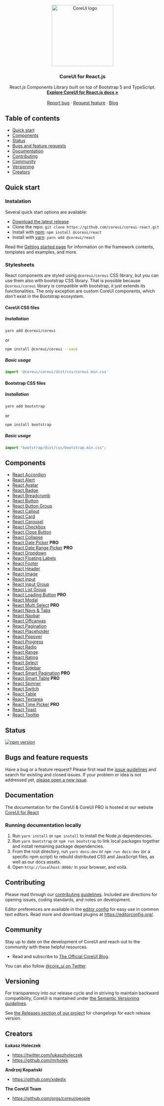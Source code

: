 <p align="center">
  <a href="https://coreui.io/">
    <img
      src="https://coreui.io/images/brand/coreui-signet.svg"
      alt="CoreUI logo"
      width="200"
    />
  </a>
</p>

<h3 align="center">CoreUI for React.js</h3>

<p align="center">
  React.js Components Library built on top of Bootstrap 5 and TypeScript.
  <br>
  <a href="https://coreui.io/react/docs/getting-started/introduction"><strong>Explore CoreUI for React.js docs »</strong></a>
  <br>
  <br>
  <a href="https://github.com/coreui/coreui-react/issues/new?template=bug_report.md">Report bug</a>
  ·
  <a href="https://github.com/coreui/coreui-react/issues/new?template=feature_request.md">Request feature</a>
  ·
  <a href="https://coreui.io/blog/">Blog</a>
</p>


## Table of contents

- [Quick start](#quick-start)
- [Components](#components)
- [Status](#status)
- [Bugs and feature requests](#bugs-and-feature-requests)
- [Documentation](#documentation)
- [Contributing](#contributing)
- [Community](#community)
- [Versioning](#versioning)
- [Creators](#creators)

## Quick start

### Instalation

Several quick start options are available:

- [Download the latest release](https://github.com/coreui/coreui-react-pro/archive/v5.17.0.zip)
- Clone the repo: `git clone https://github.com/coreui/coreui-react.git`
- Install with [npm](https://www.npmjs.com/): `npm install @coreui/react`
- Install with [yarn](https://yarnpkg.com/): `yarn add @coreui/react`

Read the [Getting started page](https://coreui.io/react/docs/getting-started/introduction/) for information on the framework contents, templates and examples, and more.

### Stylesheets

React components are styled using `@coreui/coreui` CSS library, but you can use them also with bootstrap CSS library. That is possible because `@coreui/coreui` library is compatible with bootstrap, it just extends its functionalities. The only exception are custom CoreUI components, which don't exist in the Bootstrap ecosystem.

#### CoreUI CSS files

##### Installation

```bash
yarn add @coreui/coreui
```

or

```bash
npm install @coreui/coreui --save
```

##### Basic usage

```js
import '@coreui/coreui/dist/css/coreui.min.css'
```

#### Bootstrap CSS files

##### Installation

```bash
yarn add bootstrap
```

or

```bash
npm install bootstrap
```

##### Basic usage

```js
import "bootstrap/dist/css/bootstrap.min.css";
```

## Components

- [React Accordion](https://coreui.io/react/docs/components/accordion/)
- [React Alert](https://coreui.io/react/docs/components/alert/)
- [React Avatar](https://coreui.io/react/docs/components/avatar/)
- [React Badge](https://coreui.io/react/docs/components/badge/)
- [React Breadcrumb](https://coreui.io/react/docs/components/breadcrumb/)
- [React Button](https://coreui.io/react/docs/components/button/)
- [React Button Group](https://coreui.io/react/docs/components/button-group/)
- [React Callout](https://coreui.io/react/docs/components/callout/)
- [React Card](https://coreui.io/react/docs/components/card/)
- [React Carousel](https://coreui.io/react/docs/components/carousel/)
- [React Checkbox](https://coreui.io/react/docs/forms/checkbox/)
- [React Close Button](https://coreui.io/react/docs/components/close-button/)
- [React Collapse](https://coreui.io/react/docs/components/collapse/)
- [React Date Picker](https://coreui.io/react/docs/forms/date-picker/) **PRO**
- [React Date Range Picker](https://coreui.io/react/docs/forms/date-range-picker/) **PRO**
- [React Dropdown](https://coreui.io/react/docs/components/dropdown/)
- [React Floating Labels](https://coreui.io/react/docs/forms/floating-labels/)
- [React Footer](https://coreui.io/react/docs/components/footer/)
- [React Header](https://coreui.io/react/docs/components/header/)
- [React Image](https://coreui.io/react/docs/components/image/)
- [React Input](https://coreui.io/react/docs/forms/input/)
- [React Input Group](https://coreui.io/react/docs/forms/input-group/)
- [React List Group](https://coreui.io/react/docs/components/list-group/)
- [React Loading Button](https://coreui.io/react/docs/components/loading-button/) **PRO**
- [React Modal](https://coreui.io/react/docs/components/modal/)
- [React Multi Select](https://coreui.io/react/docs/forms/multi-select/) **PRO**
- [React Navs & Tabs](https://coreui.io/react/docs/components/navs-tabs/)
- [React Navbar](https://coreui.io/react/docs/components/navbar/)
- [React Offcanvas](https://coreui.io/react/docs/components/offcanvas/)
- [React Pagination](https://coreui.io/react/docs/components/pagination/)
- [React Placeholder](https://coreui.io/react/docs/components/placeholder/)
- [React Popover](https://coreui.io/react/docs/components/popover/)
- [React Progress](https://coreui.io/react/docs/components/progress/)
- [React Radio](https://coreui.io/react/docs/forms/radio/)
- [React Range](https://coreui.io/react/docs/forms/range/)
- [React Rating](https://coreui.io/react/docs/forms/rating/)
- [React Select](https://coreui.io/react/docs/forms/select/)
- [React Sidebar](https://coreui.io/react/docs/components/sidebar/)
- [React Smart Pagination](https://coreui.io/react/docs/components/smart-pagination/) **PRO**
- [React Smart Table](https://coreui.io/react/docs/components/smart-table/) **PRO**
- [React Spinner](https://coreui.io/react/docs/components/spinner/)
- [React Switch](https://coreui.io/react/docs/forms/switch/)
- [React Table](https://coreui.io/react/docs/components/table/)
- [React Textarea](https://coreui.io/react/docs/forms/textarea/)
- [React Time Picker](https://coreui.io/react/docs/forms/time-picker/) **PRO**
- [React Toast](https://coreui.io/react/docs/components/toast/)
- [React Tooltip](https://coreui.io/react/docs/components/tooltip/)

## Status

[![npm version](https://img.shields.io/npm/v/@coreui/react)](https://www.npmjs.com/package/@coreui/react)

## Bugs and feature requests

Have a bug or a feature request? Please first read the [issue guidelines](https://github.com/coreui/coreui-react/blob/v4/.github/CONTRIBUTING.md#using-the-issue-tracker) and search for existing and closed issues. If your problem or idea is not addressed yet, [please open a new issue](https://github.com/coreui/coreui-react/issues/new).

## Documentation

The documentation for the CoreUI & CoreUI PRO is hosted at our website [CoreUI for React](https://coreui.io/react/docs/getting-started/introduction)

### Running documentation locally

1. Run `yarn install` or `npm install` to install the Node.js dependencies.
2. Run `yarn bootstrap` or `npm run bootstrap` to link local packages together and install remaining package dependencies.
3. From the root directory, run `yarn docs:dev` or `npm run docs:dev` (or a specific npm script) to rebuild distributed CSS and JavaScript files, as well as our docs assets.
4. Open `http://localhost:8000/` in your browser, and voilà.

## Contributing

Please read through our [contributing guidelines](https://github.com/coreui/coreui-react/blob/v4/.github/CONTRIBUTING.md). Included are directions for opening issues, coding standards, and notes on development.

Editor preferences are available in the [editor config](https://github.com/coreui/coreui-react/blob/v4/.editorconfig) for easy use in common text editors. Read more and download plugins at <https://editorconfig.org/>.

## Community

Stay up to date on the development of CoreUI and reach out to the community with these helpful resources.

- Read and subscribe to [The Official CoreUI Blog](https://coreui.io/blog/).

You can also follow [@core_ui on Twitter](https://twitter.com/core_ui).

## Versioning

For transparency into our release cycle and in striving to maintain backward compatibility, CoreUI is maintained under [the Semantic Versioning guidelines](http://semver.org/).

See [the Releases section of our project](https://github.com/coreui/coreui-react/releases) for changelogs for each release version.

## Creators

**Łukasz Holeczek**

- <https://twitter.com/lukaszholeczek>
- <https://github.com/mrholek>

**Andrzej Kopański**

- <https://github.com/xidedix>

**The CoreUI Team**

- <https://github.com/orgs/coreui/people>
